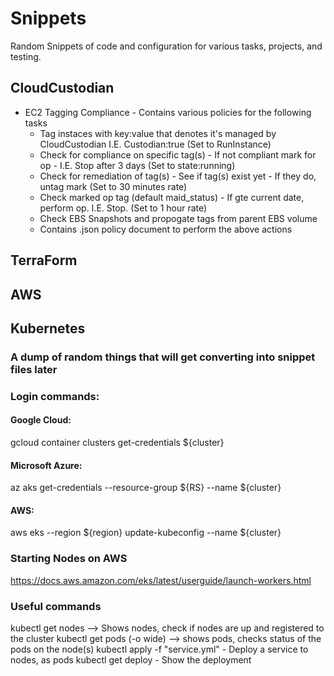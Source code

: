 # Snippets

Random Snippets of code and configuration for various tasks, projects, and testing.


## CloudCustodian
* EC2 Tagging Compliance - Contains various policies for the following tasks
  * Tag instaces with key:value that denotes it's managed by CloudCustodian I.E. Custodian:true (Set to RunInstance)
  * Check for compliance on specific tag(s) - If not compliant mark for op - I.E. Stop after 3 days (Set to state:running)
  * Check for remediation of tag(s) - See if tag(s) exist yet - If they do, untag mark (Set to 30 minutes rate)
  * Check marked op tag (default maid_status) - If gte current date, perform op. I.E. Stop. (Set to 1 hour rate)
  * Check EBS Snapshots and propogate tags from parent EBS volume
  * Contains .json policy document to perform the above actions


## TerraForm



## AWS



## Kubernetes
### A dump of random things that will get converting into snippet files later
### Login commands:
#### Google Cloud:
gcloud container clusters get-credentials ${cluster}
#### Microsoft Azure:
az aks get-credentials --resource-group ${RS} --name ${cluster}
#### AWS:
aws eks --region ${region} update-kubeconfig --name ${cluster}

### Starting Nodes on AWS
https://docs.aws.amazon.com/eks/latest/userguide/launch-workers.html

### Useful commands
kubectl get nodes --> Shows nodes, check if nodes are up and registered to the cluster
kubectl get pods (-o wide) --> shows pods, checks status of the pods on the node(s)
kubectl apply -f "service.yml" - Deploy a service to nodes, as pods
kubectl get deploy  - Show the deployment

